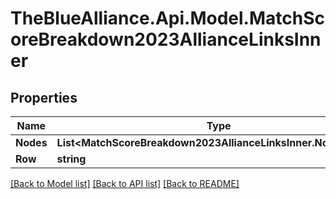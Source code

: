 # TheBlueAlliance.Api.Model.MatchScoreBreakdown2023AllianceLinksInner

## Properties

Name | Type | Description | Notes
------------ | ------------- | ------------- | -------------
**Nodes** | **List&lt;MatchScoreBreakdown2023AllianceLinksInner.NodesEnum&gt;** |  | 
**Row** | **string** |  | 

[[Back to Model list]](../README.md#documentation-for-models) [[Back to API list]](../README.md#documentation-for-api-endpoints) [[Back to README]](../README.md)

